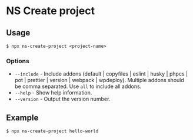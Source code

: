 # NS Create project

## Usage

```
$ npx ns-create-project <project-name>
```

### Options

* `--include` - Include addons (default | copyfiles | eslint | husky | phpcs | pot | prettier | version | webpack | wpdeploy). Multiple addons should be comma separated. Use `all` to include all addons.
* `--help` - Show help information.
* `--version` - Output the version number.

## Example

```
$ npx ns-create-project hello-world
```
